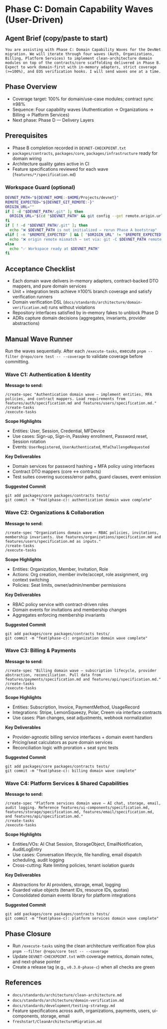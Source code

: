 # Phase C: Domain Capability Waves (User-Driven)

## Agent Brief (copy/paste to start)
```
You are assisting with Phase C: Domain Capability Waves for the DevNet migration. We will iterate through four waves (Auth, Organizations, Billing, Platform Services) to implement clean-architecture domain modules on top of the contracts/core scaffolding delivered in Phase B. Expect to work domain-first with in-memory adapters, strict coverage (>=100%), and EOS verification hooks. I will send waves one at a time.
```

## Phase Overview
- Coverage target: 100% for domain/use-case modules; contract sync ≥98%
- Sequence: Four capability waves (Authentication → Organizations → Billing → Platform Services)
- Next phase: Phase D — Delivery Layers

## Prerequisites
- Phase B completion recorded in `DEVNET-CHECKPOINT.txt`
- `packages/contracts`, `packages/core`, `packages/infrastructure` ready for domain wiring
- Architecture quality gates active in CI
- Feature specifications reviewed for each wave (`features/*/specification.md`)

### Workspace Guard (optional)
```bash
DEVNET_PATH="${DEVNET_HOME:-$HOME/Projects/devnet}"
REMOTE_EXPECTED="${DEVNET_GIT_REMOTE:-}"
ORIGIN_URL=""
if [ -d "$DEVNET_PATH/.git" ]; then
  ORIGIN_URL="$(cd "$DEVNET_PATH" && git config --get remote.origin.url 2>/dev/null)"
fi
if [ ! -d "$DEVNET_PATH/.git" ]; then
  echo "❌ $DEVNET_PATH is not initialized — rerun Phase A bootstrap"
elif [ -n "$REMOTE_EXPECTED" ] && [ "$ORIGIN_URL" != "$REMOTE_EXPECTED" ]; then
  echo "❌ origin remote mismatch — set via: git -C $DEVNET_PATH remote set-url origin $REMOTE_EXPECTED"
else
  echo "✅ Workspace ready at $DEVNET_PATH"
fi
```

## Acceptance Checklist
- Each domain wave delivers in-memory adapters, contract-backed DTO mappers, and pure domain services
- Unit + integration tests achieve ≥100% branch coverage and satisfy verification runners
- Domain verification DSL (`docs/standards/architecture/domain-verification.md`) runs without violations
- Repository interfaces satisfied by in-memory fakes to unblock Phase D
- ADRs capture domain decisions (aggregates, invariants, provider abstractions)

## Manual Wave Runner
Run the waves sequentially. After each `/execute-tasks`, execute `pnpm --filter @repo/core test -- --coverage` to validate coverage before committing.

### Wave C1: Authentication & Identity
**Message to send:**
```
/create-spec "Authentication domain wave — implement entities, MFA policies, and contract mappers. Load requirements from features/auth/specification.md and features/users/specification.md."
/create-tasks
/execute-tasks
```

**Scope Highlights**
- Entities: User, Session, Credential, MFDevice
- Use cases: Sign-up, Sign-in, Passkey enrollment, Password reset, Session rotation
- Events: `UserRegistered`, `UserAuthenticated`, `MfaChallengeRequested`

**Key Deliverables**
- Domain services for password hashing + MFA policy using interfaces
- Contract DTO mappers (core ↔ contracts)
- Test suites covering success/error paths, guard clauses, event emission

**Suggested Commit**
```
git add packages/core packages/contracts tests/
git commit -m "feat(phase-c): authentication domain wave complete"
```

### Wave C2: Organizations & Collaboration
**Message to send:**
```
/create-spec "Organizations domain wave — RBAC policies, invitations, membership invariants. Use features/organizations/specification.md and features/users/specification.md as inputs."
/create-tasks
/execute-tasks
```

**Scope Highlights**
- Entities: Organization, Member, Invitation, Role
- Actions: Org creation, member invite/accept, role assignment, org context switching
- Policies: Seat limits, owner/admin/member permissions

**Key Deliverables**
- RBAC policy service with contract-driven roles
- Domain events for invitations and membership changes
- Aggregates enforcing membership invariants

**Suggested Commit**
```
git add packages/core packages/contracts tests/
git commit -m "feat(phase-c): organization domain wave complete"
```

### Wave C3: Billing & Payments
**Message to send:**
```
/create-spec "Billing domain wave — subscription lifecycle, provider abstraction, reconciliation. Pull data from features/payments/specification.md and features/api/specification.md."
/create-tasks
/execute-tasks
```

**Scope Highlights**
- Entities: Subscription, Invoice, PaymentMethod, UsageRecord
- Integrations: Stripe, LemonSqueezy, Polar, Creem via interface contracts
- Use cases: Plan changes, seat adjustments, webhook normalization

**Key Deliverables**
- Provider-agnostic billing service interfaces + domain event handlers
- Pricing/seat calculators as pure domain services
- Reconciliation logic with proration + seat sync tests

**Suggested Commit**
```
git add packages/core packages/contracts tests/
git commit -m "feat(phase-c): billing domain wave complete"
```

### Wave C4: Platform Services & Shared Capabilities
**Message to send:**
```
/create-spec "Platform services domain wave — AI chat, storage, email, audit logging. Reference features/ui-components/specification.md, features/storage/specification.md, features/email/specification.md, and features/api/specification.md."
/create-tasks
/execute-tasks
```

**Scope Highlights**
- Entities/VOs: AI Chat Session, StorageObject, EmailNotification, AuditLogEntry
- Use cases: Conversation lifecycle, file handling, email dispatch scheduling, audit logging
- Cross-cutting: Rate limiting policies, tenant isolation guards

**Key Deliverables**
- Abstractions for AI providers, storage, email, logging
- Guarded value objects (tenant IDs, resource IDs, quotas)
- Consolidated domain events library for platform integrations

**Suggested Commit**
```
git add packages/core packages/contracts tests/
git commit -m "feat(phase-c): platform services domain wave complete"
```

## Phase Closure
- Run `/execute-tasks` using the clean architecture verification flow plus `pnpm --filter @repo/core test -- --coverage`
- Update `DEVNET-CHECKPOINT.txt` with coverage metrics, domain notes, and next-phase pointer
- Create a release tag (e.g., `v0.3.0-phase-c`) when all checks are green

## References
- `docs/standards/architecture/clean-architecture.md`
- `docs/standards/architecture/domain-verification.md`
- `docs/standards/development/testing-strategy.md`
- Feature specifications across auth, organizations, payments, users, ui-components, storage, email
- `freshstart/CleanArchitectureMigration.md`
